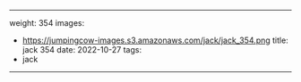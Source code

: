 
---
weight: 354
images:
- https://jumpingcow-images.s3.amazonaws.com/jack/jack_354.png
title: jack 354
date: 2022-10-27
tags:
- jack
---
